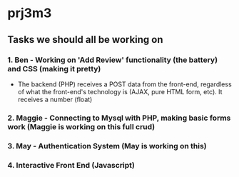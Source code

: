 # prj3m3

## Tasks we should all be working on

### 1. Ben - Working on 'Add Review' functionality (the battery) and CSS (making it pretty)
- The backend (PHP) receives a POST data from the front-end, regardless of what the front-end's technology is (AJAX, pure HTML form, etc). It receives a number (float)

### 2. Maggie - Connecting to Mysql with PHP, making basic forms work (Maggie is working on this full crud)

### 3. May - Authentication System (May is working on this)

### 4. Interactive Front End (Javascript)



